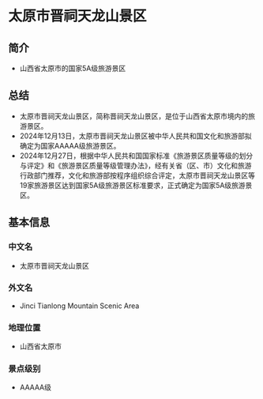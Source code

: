 # 太原市晋祠天龙山景区
## 简介
- 山西省太原市的国家5A级旅游景区
## 总结
- 太原市晋祠天龙山景区，简称晋祠天龙山景区，是位于山西省太原市境内的旅游景区。 
- 2024年12月13日，太原市晋祠天龙山景区被中华人民共和国文化和旅游部拟确定为国家AAAAA级旅游景区。 
- 2024年12月27日，根据中华人民共和国国家标准《旅游景区质量等级的划分与评定》和《旅游景区质量等级管理办法》，经有关省（区、市）文化和旅游行政部门推荐，文化和旅游部按程序组织综合评定，太原市晋祠天龙山景区等19家旅游景区达到国家5A级旅游景区标准要求，正式确定为国家5A级旅游景区。
## 基本信息
### 中文名
- 太原市晋祠天龙山景区
### 外文名
- Jinci Tianlong Mountain Scenic Area
### 地理位置
- 山西省太原市
### 景点级别
- AAAAA级
